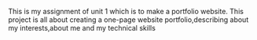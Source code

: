 This is my assignment of unit 1 which is to make a portfolio website.
This project is all about creating a one-page website portfolio,describing about my interests,about me and my technical skills
